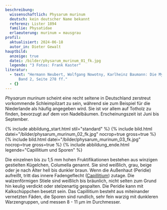 ```yaml
---
beschreibung:
  wissenschaftlich: Physarum murinum
  deutsch: kein deutscher Name bekannt
  referenz: Lister 1894
  familie: Physatidae
  erlaeuterung: murinum = mausgrau
profil:
  aktualisiert: 2024-06-18
  autor_in: Dieter Gewalt
hauptbild:
  anzeige: true
  datei: /bilder/physarum_murinum_01_fk.jpg
  legende: "3 Fotos: Frank Kaster"
literatur:
  - text: "Hermann Neubert, Wolfgang Nowotny, Karlheinz Baumann: Die Myxomyceten
      Band 2, Seite 278 ff."
  - {}
---
```

*Physarum murinum* scheint eine recht seltene in Deutschland zerstreut vorkommende Schleimpilzart zu sein, während sie zum Beispiel für die Niederlande als häufig angegeben wird. Sie ist vor allem auf Totholz zu finden, bevorzugt auf dem von Nadelbäumen. Erscheinungszeit ist Juni bis September.

{% include abbildung_start.html stil="standard" %}
{% include bild.html datei="/bilder/physarum_murinum_02_fk.jpg" nocrop=true gross=true %}
{% include bild.html datei="/bilder/physarum_murinum_03_fk.jpg" nocrop=true gross=true %}
{% include abbildung_ende.html legende="Capillitium und Sporen" %}

Die einzelnen bis zu 1,5 mm hohen Fruktifikationen bestehen aus winzigen gestielten Kügelchen, Columella genannt. Sie sind weißlich, grau, beige oder je nach Alter hell bis dunkler braun. Wenn die Außenhaut (Peridie) aufreißt, tritt das innere Fadengeflecht ([Capillitium](Capillitium "Glossar")) zutage. Die walzenförmigen Stiele sind weißlich bis bräunlich, nicht selten zum Grund hin keulig verdickt oder stelzenartig gespalten. Die Peridie kann mit Kalkschüppchen besetzt sein. Das Capillitium besteht aus miteinander vernetzten Fäden, die Sporen sind rundlich, sehr fein warzig mit dunkleren Warzengruppen, und messen 8 - 11 µm im Durchmesser.